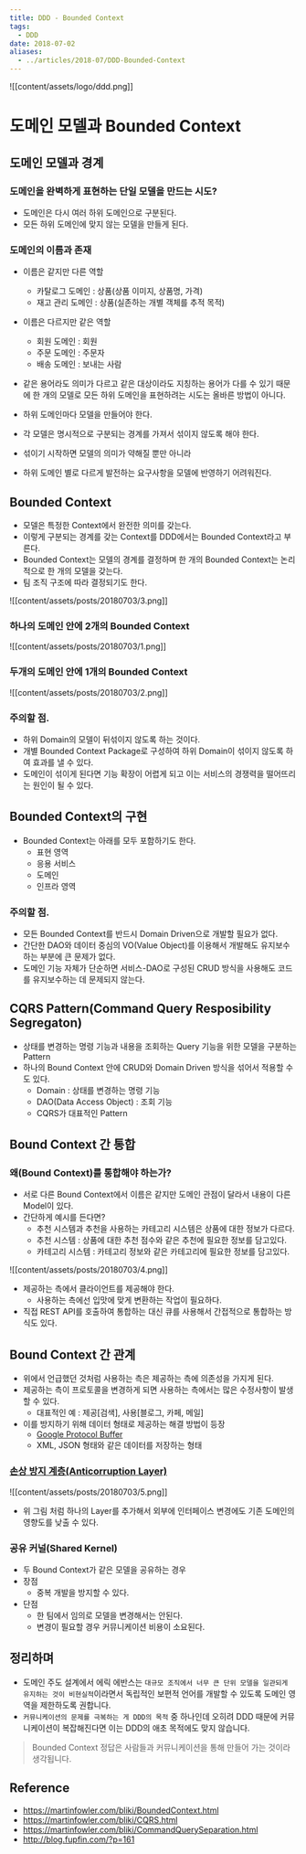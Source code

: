 ```yaml
---
title: DDD - Bounded Context
tags:
  - DDD
date: 2018-07-02
aliases: 
  - ../articles/2018-07/DDD-Bounded-Context
---
```


![[content/assets/logo/ddd.png]]


# 도메인 모델과 Bounded Context

## 도메인 모델과 경계

### 도메인을 완벽하게 표현하는 단일 모델을 만드는 시도?
- 도메인은 다시 여러 하위 도메인으로 구분된다.
- 모든 하위 도메인에 맞지 않는 모델을 만들게 된다.

### 도메인의 이름과 존재
- 이름은 같지만 다른 역할
  - 카탈로그 도메인 : 상품(상품 이미지, 상품명, 가격)
  - 재고 관리 도메인 : 상품(실존하는 개별 객체를 추적 목적)
- 이름은 다르지만 같은 역할
  - 회원 도메인 : 회원
  - 주문 도메인 : 주문자
  - 배송 도메인 : 보내는 사람

- 같은 용어라도 의미가 다르고 같은 대상이라도 지칭하는 용어가 다를 수 있기 때문에 한 개의 모델로 모든 하위 도메인을 표현하려는 시도는 올바른 방법이 아니다.
- 하위 도메인마다 모델을 만들어야 한다.
- 각 모델은 명시적으로 구분되는 경계를 가져서 섞이지 않도록 해야 한다.
- 섞이기 시작하면 모델의 의미가 약해질 뿐만 아니라
- 하위 도메인 별로 다르게 발전하는 요구사항을 모델에 반영하기 어려워진다.

## Bounded Context
- 모델은 특정한 Context에서 완전한 의미를 갖는다.
- 이렇게 구분되는 경계를 갖는 Context를 DDD에서는 Bounded Context라고 부른다.
- Bounded Context는 모델의 경계를 결정하며 한 개의 Bounded Context는 논리적으로 한 개의 모델을 갖는다.
- 팀 조직 구조에 따라 결정되기도 한다.

![[content/assets/posts/20180703/3.png]]

### 하나의 도메인 안에 2개의 Bounded Context

![[content/assets/posts/20180703/1.png]]

### 두개의 도메인 안에 1개의 Bounded Context

![[content/assets/posts/20180703/2.png]]

### 주의할 점.
- 하위 Domain의 모델이 뒤섞이지 않도록 하는 것이다.
- 개별 Bounded Context Package로 구성하여 하위 Domain이 섞이지 않도록 하여 효과를 낼 수 있다.
- 도메인이 섞이게 된다면 기능 확장이 어렵게 되고 이는 서비스의 경쟁력을 떨어뜨리는 원인이 될 수 있다.

## Bounded Context의 구현
- Bounded Context는 아래를 모두 포함하기도 한다.
  - 표현 영역
  - 응용 서비스
  - 도메인
  - 인프라 영역

### 주의할 점.
- 모든 Bounded Context를 반드시 Domain Driven으로 개발할 필요가 없다.
- 간단한 DAO와 데이터 중심의 VO(Value Object)를 이용해서 개발해도 유지보수하는 부분에 큰 문제가 없다.
- 도메인 기능 자체가 단순하면 서비스-DAO로 구성된 CRUD 방식을 사용해도 코드를 유지보수하는 데 문제되지 않는다.

## CQRS Pattern(Command Query Resposibility Segregaton)
- 상태를 변경하는 명령 기능과 내용을 조회하는 Query 기능을 위한 모델을 구분하는 Pattern
- 하나의 Bound Context 안에 CRUD와 Domain Driven 방식을 섞어서 적용할 수도 있다.
  - Domain : 상태를 변경하는 명령 기능
  - DAO(Data Access Object) : 조회 기능
  - CQRS가 대표적인 Pattern


## Bound Context 간 통합

### 왜(Bound Context)를 통합해야 하는가?
- 서로 다른 Bound Context에서 이름은 같지만 도메인 관점이 달라서 내용이 다른 Model이 있다.
- 간단하게 예시를 든다면?
  - 추천 시스템과 추천을 사용하는 카테고리 시스템은 상품에 대한 정보가 다르다.
  - 추천 시스템 : 상품에 대한 추천 점수와 같은 추천에 필요한 정보를 담고있다.
  - 카테고리 시스템 : 카테고리 정보와 같은 카테고리에 필요한 정보를 담고있다.

![[content/assets/posts/20180703/4.png]]

- 제공하는 측에서 클라이언트를 제공해야 한다.
  - 사용하는 측에선 입맛에 맞게 변환하는 작업이 필요하다.
- 직접 REST API를 호출하여 통합하는 대신 큐를 사용해서 간접적으로 통합하는 방식도 있다.


## Bound Context 간 관계
- 위에서 언급했던 것처럼 사용하는 측은 제공하는 측에 의존성을 가지게 된다.
- 제공하는 측이 프로토콜을 변경하게 되면 사용하는 측에서는 많은 수정사항이 발생할 수 있다.
  - 대표적인 예 : 제공[검색], 사용[블로그, 카페, 메일]
- 이를 방지하기 위해 데이터 형태로 제공하는 해결 방법이 등장
  - [Google Protocol Buffer](https://developers.google.com/protocol-buffers/)
  - XML, JSON 형태와 같은 데이터를 저장하는 형태

### [손상 방지 계층(Anticorruption Layer)](https://docs.microsoft.com/ko-kr/azure/architecture/patterns/anti-corruption-layer)
![[content/assets/posts/20180703/5.png]]

- 위 그림 처럼 하나의 Layer를 추가해서 외부에 인터페이스 변경에도 기존 도메인의 영향도를 낮출 수 있다.

### 공유 커널(Shared Kernel)
- 두 Bound Context가 같은 모델을 공유하는 경우
- 장점
  - 중복 개발을 방지할 수 있다.
- 단점
  - 한 팀에서 임의로 모델을 변경해서는 안된다.
  - 변경이 필요할 경우 커뮤니케이션 비용이 소요된다.

## 정리하며
- 도메인 주도 설계에서 에릭 에반스는 `대규모 조직에서 너무 큰 단위 모델을 일관되게 유지하는 것이 비현실적`이라면서 독립적인 보편적 언어를 개발할 수 있도록 도메인 영역을 제한하도록 권합니다.
- `커뮤니케이션의 문제를 극복하는 게 DDD의 목적` 중 하나인데 오히려 DDD 때문에 커뮤니케이션이 복잡해진다면 이는 DDD의 애초 목적에도 맞지 않습니다.
> Bounded Context 정답은 사람들과 커뮤니케이션을 통해 만들어 가는 것이라 생각됩니다.



## Reference
- <https://martinfowler.com/bliki/BoundedContext.html>
- <https://martinfowler.com/bliki/CQRS.html>
- <https://martinfowler.com/bliki/CommandQuerySeparation.html>
- <http://blog.fupfin.com/?p=161>

